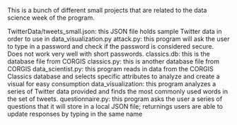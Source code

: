 This is a bunch of different small projects that are related to the data science week of the program.

TwitterData/tweets_small.json: this JSON file holds sample Twitter data in order to use in data_visualization.py
attack.py: this program will ask the user to type in a password and check if the password is considered secure. Does not work very well with short passwords.
classics.db: this is the database file from CORGIS
classics.py: this is another database file from CORGIS
data_scientist.py: this program reads in data from the CORGIS Classics database and selects specific attributes to analyze and create a visual for easy consumption
data_visualization: this program analyzes a series of Twitter data provided and finds the most commonly used words in the set of tweets.
questionnaire.py: this program asks the user a series of questions that it will store in a local JSON file; returnings users are able to update responses by typing in the same name
